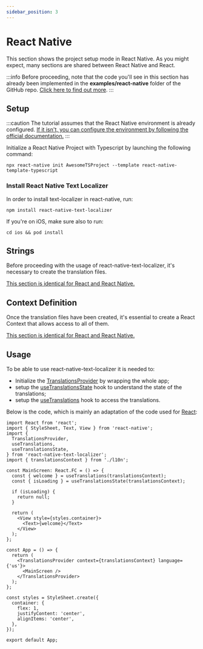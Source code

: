 ```yaml
---
sidebar_position: 3
---
```


# React Native

This section shows the project setup mode in React Native. As you might expect, many sections are shared between React Native and React.

:::info
Before proceeding, note that the code you'll see in this section has already been implemented in the **examples/react-native** folder of the GitHub repo. [Click here to find out more](https://github.com/enzomanuelmangano/text-localizer/tree/main/examples/react-native).
:::

## Setup

:::caution
The tutorial assumes that the React Native environment is already configured. [If it isn't, you can configure the environment by following the official documentation.](https://reactnative.dev/docs/environment-setup)
:::

Initialize a React Native Project with Typescript by launching the following command:

```shell
npx react-native init AwesomeTSProject --template react-native-template-typescript
```

### Install React Native Text Localizer

In order to install text-localizer in react-native, run:

```shell
npm install react-native-text-localizer
```

If you're on iOS, make sure also to run:

```shell
cd ios && pod install
```

## Strings

Before proceeding with the usage of react-native-text-localizer, it's necessary to create the translation files.

[This section is identical for React and React Native.](/docs/basic-tutorial/react/strings)

## Context Definition

Once the translation files have been created, it's essential to create a React Context that allows access to all of them.

[This section is identical for React and React Native.](/docs/basic-tutorial/react/context-definition)

## Usage

To be able to use react-native-text-localizer it is needed to:

- Initialize the [TranslationsProvider](/docs/api-reference/react/translations-provider) by wrapping the whole app;
- setup the [useTranslationsState](/docs/api-reference/react/hooks/use-translations-state) hook to understand the state of the translations;
- setup the [useTranslations](/docs/api-reference/react/hooks/use-translations) hook to access the translations.

Below is the code, which is mainly an adaptation of the code used for [React](/docs/basic-tutorial/react/setup):

```tsx title="src/App.tsx"
import React from 'react';
import { StyleSheet, Text, View } from 'react-native';
import {
  TranslationsProvider,
  useTranslations,
  useTranslationsState,
} from 'react-native-text-localizer';
import { translationsContext } from './l10n';

const MainScreen: React.FC = () => {
  const { welcome } = useTranslations(translationsContext);
  const { isLoading } = useTranslationsState(translationsContext);

  if (isLoading) {
    return null;
  }

  return (
    <View style={styles.container}>
      <Text>{welcome}</Text>
    </View>
  );
};

const App = () => {
  return (
    <TranslationsProvider context={translationsContext} language={'us'}>
      <MainScreen />
    </TranslationsProvider>
  );
};

const styles = StyleSheet.create({
  container: {
    flex: 1,
    justifyContent: 'center',
    alignItems: 'center',
  },
});

export default App;
```
